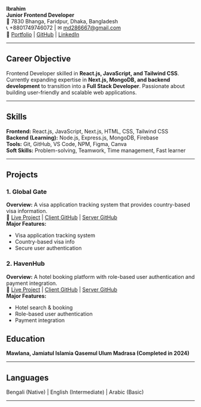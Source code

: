 **Ibrahim**\
**Junior Frontend Developer**\
📍 7830 Bhanga, Faridpur, Dhaka, Bangladesh\
📞 +8801749746072 | ✉ [md286667@gmail.com](mailto:md286667@gmail.com)\
🔗 [Portfolio](#) | [GitHub](https://github.com/mahimDev) | [LinkedIn](#)

---

## **Career Objective**

Frontend Developer skilled in **React.js, JavaScript, and Tailwind CSS**. Currently expanding expertise in **Next.js, MongoDB, and backend development** to transition into a **Full Stack Developer**. Passionate about building user-friendly and scalable web applications.

---

## **Skills**

**Frontend:** React.js, JavaScript, Next.js, HTML, CSS, Tailwind CSS\
**Backend (Learning):** Node.js, Express.js, MongoDB, Firebase\
**Tools:** Git, GitHub, VS Code, NPM, Figma, Canva\
**Soft Skills:** Problem-solving, Teamwork, Time management, Fast learner

---

## **Projects**

### **1. Global Gate**

**Overview:** A visa application tracking system that provides country-based visa information.\
🔗 [Live Project](https://global-gate-b17fa.web.app/) | [Client GitHub](https://github.com/mahimDev/global-gate-client) | [Server GitHub](#)\
**Major Features:**

- Visa application tracking system
- Country-based visa info
- Secure user authentication

### **2. HavenHub**

**Overview:** A hotel booking platform with role-based user authentication and payment integration.\
🔗 [Live Project](https://havenhub-6c2d4.web.app/) | [Client GitHub](#) | [Server GitHub](#)\
**Major Features:**

- Hotel search & booking
- Role-based user authentication
- Payment integration

<!-- ### **3. ScholarEase (Scholarship Management System)**

**Overview:** A portal for students to apply for scholarships with an admin dashboard for reviews.\
🔗 [Live Project](https://scholar-ease-c79fe.web.app/) | [Client GitHub](#) | [Server GitHub](#)\
**Major Features:**

- Scholarship application portal
- Admin dashboard for review
- Automated email notifications

--- -->

## **Education**

**Mawlana, Jamiatul Islamia Qasemul Ulum Madrasa (Completed in 2024)**

---

## **Languages**

Bengali (Native) | English (Intermediate) | Arabic (Basic)

---
